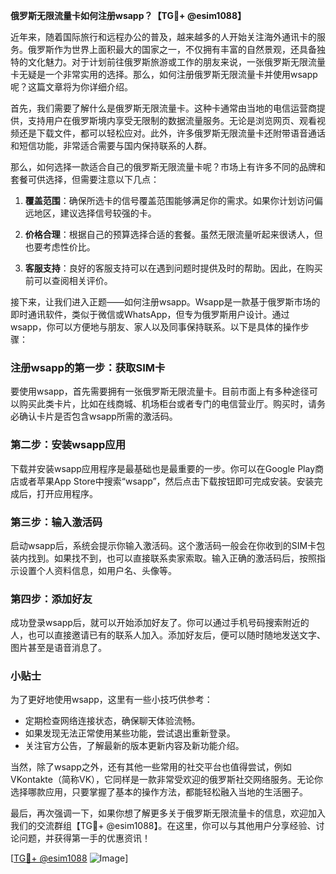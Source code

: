 **俄罗斯无限流量卡如何注册wsapp？【TG💪+ @esim1088】**

近年来，随着国际旅行和远程办公的普及，越来越多的人开始关注海外通讯卡的服务。俄罗斯作为世界上面积最大的国家之一，不仅拥有丰富的自然景观，还具备独特的文化魅力。对于计划前往俄罗斯旅游或工作的朋友来说，一张俄罗斯无限流量卡无疑是一个非常实用的选择。那么，如何注册俄罗斯无限流量卡并使用wsapp呢？这篇文章将为你详细介绍。

首先，我们需要了解什么是俄罗斯无限流量卡。这种卡通常由当地的电信运营商提供，支持用户在俄罗斯境内享受无限制的数据流量服务。无论是浏览网页、观看视频还是下载文件，都可以轻松应对。此外，许多俄罗斯无限流量卡还附带语音通话和短信功能，非常适合需要与国内保持联系的人群。

那么，如何选择一款适合自己的俄罗斯无限流量卡呢？市场上有许多不同的品牌和套餐可供选择，但需要注意以下几点：

1. **覆盖范围**：确保所选卡的信号覆盖范围能够满足你的需求。如果你计划访问偏远地区，建议选择信号较强的卡。
   
2. **价格合理**：根据自己的预算选择合适的套餐。虽然无限流量听起来很诱人，但也要考虑性价比。

3. **客服支持**：良好的客服支持可以在遇到问题时提供及时的帮助。因此，在购买前可以查阅相关评价。

接下来，让我们进入正题——如何注册wsapp。Wsapp是一款基于俄罗斯市场的即时通讯软件，类似于微信或WhatsApp，但专为俄罗斯用户设计。通过wsapp，你可以方便地与朋友、家人以及同事保持联系。以下是具体的操作步骤：

### 注册wsapp的第一步：获取SIM卡

要使用wsapp，首先需要拥有一张俄罗斯无限流量卡。目前市面上有多种途径可以购买此类卡片，比如在线商城、机场柜台或者专门的电信营业厅。购买时，请务必确认卡片是否包含wsapp所需的激活码。

### 第二步：安装wsapp应用

下载并安装wsapp应用程序是最基础也是最重要的一步。你可以在Google Play商店或者苹果App Store中搜索“wsapp”，然后点击下载按钮即可完成安装。安装完成后，打开应用程序。

### 第三步：输入激活码

启动wsapp后，系统会提示你输入激活码。这个激活码一般会在你收到的SIM卡包装内找到。如果找不到，也可以直接联系卖家索取。输入正确的激活码后，按照指示设置个人资料信息，如用户名、头像等。

### 第四步：添加好友

成功登录wsapp后，就可以开始添加好友了。你可以通过手机号码搜索附近的人，也可以直接邀请已有的联系人加入。添加好友后，便可以随时随地发送文字、图片甚至是语音消息了。

### 小贴士

为了更好地使用wsapp，这里有一些小技巧供参考：

- 定期检查网络连接状态，确保聊天体验流畅。
- 如果发现无法正常使用某些功能，尝试退出重新登录。
- 关注官方公告，了解最新的版本更新内容及新功能介绍。

当然，除了wsapp之外，还有其他一些常用的社交平台也值得尝试，例如VKontakte（简称VK），它同样是一款非常受欢迎的俄罗斯社交网络服务。无论你选择哪款应用，只要掌握了基本的操作方法，都能轻松融入当地的生活圈子。

最后，再次强调一下，如果你想了解更多关于俄罗斯无限流量卡的信息，欢迎加入我们的交流群组【TG💪+ @esim1088】。在这里，你可以与其他用户分享经验、讨论问题，并获得第一手的优惠资讯！

[[TG💪+ @esim1088](https://t.me/s/esim1088) ![Image](https://i.postimg.cc/4NQfJmqS/Snipaste-2025-05-13-00-14-12.png)]